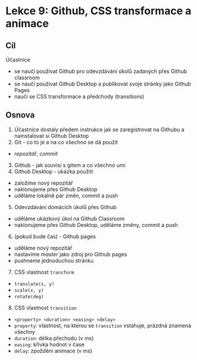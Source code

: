 # Lekce 9: Github, CSS transformace a animace

## Cíl

Účastnice
- se naučí používat Github pro odevzdávání úkolů zadaných přes Github classroom
- se naučí používat Github Desktop a publikovat svoje stránky jako Github Pages
- naučí se CSS transformace a předchody (transitions)

## Osnova

1. Účastnice dostaly předem instrukce jak se zaregistrovat na Githubu a nainstalovat si Github Desktop
2. Git - co to je a na co všechno se dá použít
 - *repozitář*, *commit*
3. Github - jak souvisí s gitem a co všechno umí
4. Github Desktop - ukázka použití
 - založíme nový repozitář
 - naklonujeme přes Github Desktop
 - uděláme lokálně pár změn, commit a push
5. Odevzdávání domácích úkolů přes Github
 - uděláme ukázkový úkol na Github Classroom
 - naklonujeme přes Github Desktop, uděláme změny, commit a push
6. (pokud bude čas) - Github pages
 - uděláme nový repozitář
 - nastavíme *master* jako zdroj pro Github pages
 - pushneme jednoduchou stránku
7. CSS vlastnost `transform`
  - `translate(x, y)`
  - `scale(x, y)`
  - `rotate(deg)`
8. CSS vlastnost `transition`
  - `<property> <duration> <easing> <delay>`
  - `property`: vlastnost, na kterou se `transition` vstahuje, prázdná znamená všechny
  - `duration`: délka přechodu (v ms)
  - `easing`: křivka hodnot v čase
  - `delay`: zpoždění animace (v ms)
  
